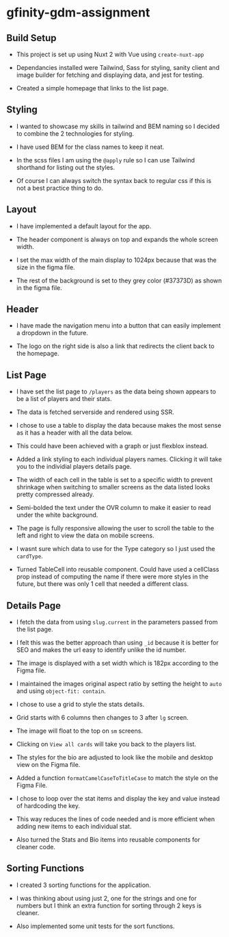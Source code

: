 # gfinity-gdm-assignment

## Build Setup

- This project is set up using Nuxt 2 with Vue using `create-nuxt-app`

- Dependancies installed were Tailwind, Sass for styling, sanity client and image builder for fetching and displaying data, and jest for testing.

- Created a simple homepage that links to the list page.

## Styling

- I wanted to showcase my skills in tailwind and BEM naming so I decided to combine the 2 technologies for styling. 

- I have used BEM for the class names to keep it neat.

- In the scss files I am using the `@apply` rule so I can use Tailwind shorthand for listing out the styles. 

- Of course I can always switch the syntax back to regular css if this is not a best practice thing to do.

## Layout

- I have implemented a default layout for the app.

- The header component is always on top and expands the whole screen width.

- I set the max width of the main display to 1024px because that was the size in the figma file.

- The rest of the background is set to they grey color (#37373D) as shown in the figma file.

## Header

- I have made the navigation menu into a button that can easily implement a dropdown in the future.

- The logo on the right side is also a link that redirects the client back to the homepage.

## List Page

- I have set the list page to `/players` as the data being shown appears to be a list of players and their stats.

- The data is fetched serverside and rendered using SSR.

- I chose to use a table to display the data because makes the most sense as it has a header with all the data below.

- This could have been achieved with a graph or just flexblox instead.

- Added a link styling to each individual players names. Clicking it will take you to the individial players details page.

- The width of each cell in the table is set to a specific width to prevent shrinkage when switching to smaller screens as the data listed looks pretty compressed already.

- Semi-bolded the text under the OVR column to make it easier to read under the white background.

- The page is fully responsive allowing the user to scroll the table to the left and right to view the data on mobile screens.

- I wasnt sure which data to use for the Type category so I just used the `cardType`.

- Turned TableCell into reusable component. Could have used a cellClass prop instead of computing the name if there were more styles in the future, but there was only 1 cell that needed a different class.

## Details Page

- I fetch the data from using `slug.current` in the parameters passed from the list page.

- I felt this was the better approach than using `_id` because it is better for SEO and makes the url easy to identify unlike the id number.

- The image is displayed with a set width which is 182px according to the Figma file. 

- I maintained the images original aspect ratio by setting the height to `auto` and using `object-fit: contain`.

- I chose to use a grid to style the stats details.

- Grid starts with 6 columns then changes to 3 after `lg` screen.

- The image will float to the top on `sm` screens.

- Clicking on `View all cards` will take you back to the players list.

- The styles for the bio are adjusted to look like the mobile and desktop view on the Figma file.

- Added a function `formatCamelCaseToTitleCase` to match the style on the Figma File.

- I chose to loop over the stat items and display the key and value instead of hardcoding the key.

- This way reduces the lines of code needed and is more efficient when adding new items to each individual stat.

- Also turned the Stats and Bio items into reusable components for cleaner code.

## Sorting Functions

- I created 3 sorting functions for the application.

- I was thinking about using just 2, one for the strings and one for numbers but I think an extra function for sorting through 2 keys is cleaner.

- Also implemented some unit tests for the sort functions.
